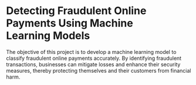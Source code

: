 # Detecting Fraudulent Online Payments Using Machine Learning Models

The objective of this project is to develop a machine learning model to classify fraudulent online payments accurately. By identifying fraudulent transactions, businesses can mitigate losses and enhance their security measures, thereby protecting themselves and their customers from financial harm.
